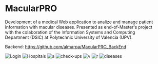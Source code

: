 # MacularPRO
Development of a medical Web application to analize and manage patient information with macular diseases.
Presented as end-of-Master's project with the colaboration of the Information Systems and Computing Department (DSIC) at Polytechnic University of Valencia (UPV).

Backend: https://github.com/almarpa/MacularPRO_BackEnd

![Login](https://github.com/almarpa/MacularPRO_FrontEnd/assets/38918727/e0825cb9-5e06-4b58-a8c9-4c690d15c930")
![Hospitals](https://github.com/almarpa/MacularPRO_FrontEnd/assets/38918727/37460f6c-7b60-4e4e-aca5-e40517c5e846)
![a](https://github.com/almarpa/MacularPRO_FrontEnd/assets/38918727/9574900d-c800-4575-b3ef-629b985b2067)
![check-ups](https://github.com/almarpa/MacularPRO_FrontEnd/assets/38918727/e4aac35f-d594-4411-82a8-bf7d809bb4c6)
![v](https://github.com/almarpa/MacularPRO_FrontEnd/assets/38918727/d0be5ebb-aaa1-4fb0-a024-3d7923e1f65a)
![r](https://github.com/almarpa/MacularPRO_FrontEnd/assets/38918727/e7e3825b-1183-4d8d-aadd-356ea8abaf77)
![diseases](https://github.com/almarpa/MacularPRO_FrontEnd/assets/38918727/499dff14-8924-4907-917f-b643ba28980c)

